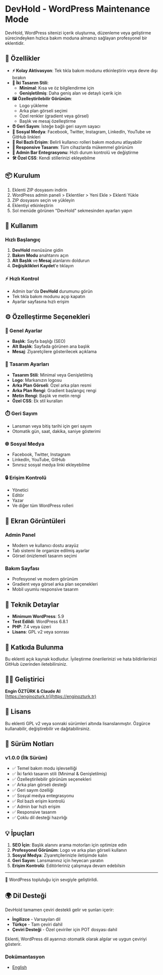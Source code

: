 # DevHold - WordPress Maintenance Mode

DevHold, WordPress sitenizi içerik oluşturma, düzenleme veya geliştirme sürecindeyken hızlıca bakım moduna almanızı sağlayan profesyonel bir eklentidir.

## 🎯 Özellikler

- **⚡ Kolay Aktivasyon**: Tek tıkla bakım modunu etkinleştirin veya devre dışı bırakın
- **🎨 İki Tasarım Stili**: 
  - **Minimal**: Kısa ve öz bilgilendirme için
  - **Genişletilmiş**: Daha geniş alan ve detaylı içerik için
- **🖼️ Özelleştirilebilir Görünüm**: 
  - Logo yükleme
  - Arka plan görseli seçimi
  - Özel renkler (gradient veya görsel)
  - Başlık ve mesaj özelleştirme
- **⏰ Geri Sayım**: İsteğe bağlı geri sayım sayacı
- **🔗 Sosyal Medya**: Facebook, Twitter, Instagram, LinkedIn, YouTube ve GitHub linkleri
- **🔐 Rol Bazlı Erişim**: Belirli kullanıcı rolleri bakım modunu atlayabilir
- **📱 Responsive Tasarım**: Tüm cihazlarda mükemmel görünüm
- **🎯 Admin Bar Entegrasyonu**: Hızlı durum kontrolü ve değiştirme
- **🛠️ Özel CSS**: Kendi stillerinizi ekleyebilme

## 📦 Kurulum

1. Eklenti ZIP dosyasını indirin
2. WordPress admin paneli > Eklentiler > Yeni Ekle > Eklenti Yükle
3. ZIP dosyasını seçin ve yükleyin
4. Eklentiyi etkinleştirin
5. Sol menüde görünen "DevHold" sekmesinden ayarları yapın

## 🚀 Kullanım

### Hızlı Başlangıç

1. **DevHold** menüsüne gidin
2. **Bakım Modu** anahtarını açın
3. **Alt Başlık** ve **Mesaj** alanlarını doldurun
4. **Değişiklikleri Kaydet**'e tıklayın

### ⚡ Hızlı Kontrol

- Admin bar'da **DevHold** durumunu görün
- Tek tıkla bakım modunu açıp kapatın
- Ayarlar sayfasına hızlı erişim

## ⚙️ Özelleştirme Seçenekleri

### 📝 Genel Ayarlar
- **Başlık**: Sayfa başlığı (SEO)
- **Alt Başlık**: Sayfada görünen ana başlık
- **Mesaj**: Ziyaretçilere gösterilecek açıklama

### 🎨 Tasarım Ayarları
- **Tasarım Stili**: Minimal veya Genişletilmiş
- **Logo**: Markanızın logosu
- **Arka Plan Görseli**: Özel arka plan resmi
- **Arka Plan Rengi**: Gradient başlangıç rengi
- **Metin Rengi**: Başlık ve metin rengi
- **Özel CSS**: Ek stil kuralları

### ⏱️ Geri Sayım
- Lansman veya bitiş tarihi için geri sayım
- Otomatik gün, saat, dakika, saniye gösterimi

### 🌐 Sosyal Medya
- Facebook, Twitter, Instagram
- LinkedIn, YouTube, GitHub
- Sınırsız sosyal medya linki ekleyebilme

### 🔒 Erişim Kontrolü
- Yönetici
- Editör
- Yazar
- Ve diğer tüm WordPress rolleri

## 📸 Ekran Görüntüleri

### Admin Panel
- Modern ve kullanıcı dostu arayüz
- Tab sistemi ile organize edilmiş ayarlar
- Görsel önizlemeli tasarım seçimi

### Bakım Sayfası
- Profesyonel ve modern görünüm
- Gradient veya görsel arka plan seçenekleri
- Mobil uyumlu responsive tasarım

## 🔧 Teknik Detaylar

- **Minimum WordPress**: 5.9
- **Test Edildi**: WordPress 6.8.1
- **PHP**: 7.4 veya üzeri
- **Lisans**: GPL v2 veya sonrası

## 🤝 Katkıda Bulunma

Bu eklenti açık kaynak kodludur. İyileştirme önerilerinizi ve hata bildirilerinizi GitHub üzerinden iletebilirsiniz.

## 👨‍💻 Geliştirici

**Engin ÖZTÜRK & Claude AI**  
[https://enginozturk.tr](https://enginozturk.tr)

## 📜 Lisans

Bu eklenti GPL v2 veya sonraki sürümleri altında lisanslanmıştır. Özgürce kullanabilir, değiştirebilir ve dağıtabilirsiniz.

## 📝 Sürüm Notları

### v1.0.0 (İlk Sürüm)
- ✅ Temel bakım modu işlevselliği
- ✅ İki farklı tasarım stili (Minimal & Genişletilmiş)
- ✅ Özelleştirilebilir görünüm seçenekleri
- ✅ Arka plan görseli desteği
- ✅ Geri sayım özelliği
- ✅ Sosyal medya entegrasyonu
- ✅ Rol bazlı erişim kontrolü
- ✅ Admin bar hızlı erişim
- ✅ Responsive tasarım
- ✅ Çoklu dil desteği hazırlığı

## 💡 İpuçları

1. **SEO İçin**: Başlık alanını arama motorları için optimize edin
2. **Profesyonel Görünüm**: Logo ve arka plan görseli kullanın
3. **Sosyal Medya**: Ziyaretçilerinizle iletişimde kalın
4. **Geri Sayım**: Lansmanınız için heyecan yaratın
5. **Erişim Kontrolü**: Editörleriniz çalışmaya devam edebilsin

---

💙 WordPress topluluğu için sevgiyle geliştirildi.

## 🌍 Dil Desteği

DevHold tamamen çeviri destekli gelir ve şunları içerir:

- **İngilizce** - Varsayılan dil
- **Türkçe** - Tam çeviri dahil
- **Çeviri Desteği** - Özel çeviriler için POT dosyası dahil

Eklenti, WordPress dil ayarınızı otomatik olarak algılar ve uygun çeviriyi gösterir.

### Dokümantasyon
- [English](README.md)